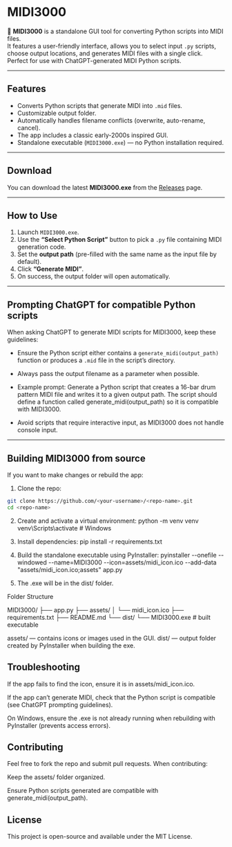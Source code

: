 # MIDI3000

🎵 **MIDI3000** is a standalone GUI tool for converting Python scripts into MIDI files.  
It features a user-friendly interface, allows you to select input `.py` scripts, choose output locations, and generates MIDI files with a single click. Perfect for use with ChatGPT-generated MIDI Python scripts.

---

## **Features**

- Converts Python scripts that generate MIDI into `.mid` files.
- Customizable output folder.
- Automatically handles filename conflicts (overwrite, auto-rename, cancel).
- The app includes a classic early-2000s inspired GUI.
- Standalone executable (`MIDI3000.exe`) — no Python installation required.

---

## **Download**

You can download the latest **MIDI3000.exe** from the [Releases](https://github.com/<your-username>/<repo-name>/releases) page.

---

## **How to Use**

1. Launch `MIDI3000.exe`.
2. Use the **“Select Python Script”** button to pick a `.py` file containing MIDI generation code.
3. Set the **output path** (pre-filled with the same name as the input file by default).
4. Click **“Generate MIDI”**.
5. On success, the output folder will open automatically.

---

## **Prompting ChatGPT for compatible Python scripts**

When asking ChatGPT to generate MIDI scripts for MIDI3000, keep these guidelines:

- Ensure the Python script either contains a `generate_midi(output_path)` function or produces a `.mid` file in the script’s directory.
- Always pass the output filename as a parameter when possible.
- Example prompt:
  Generate a Python script that creates a 16-bar drum pattern MIDI file and writes it to a given output path. The script should define a function called generate_midi(output_path) so it is compatible with MIDI3000.

- Avoid scripts that require interactive input, as MIDI3000 does not handle console input.

---

## **Building MIDI3000 from source**

If you want to make changes or rebuild the app:

1. Clone the repo:

```bash
git clone https://github.com/<your-username>/<repo-name>.git
cd <repo-name>
```

2. Create and activate a virtual environment:
   python -m venv venv
   venv\Scripts\activate # Windows

3. Install dependencies:
   pip install -r requirements.txt

4. Build the standalone executable using PyInstaller:
   pyinstaller --onefile --windowed --name=MIDI3000 --icon=assets/midi_icon.ico --add-data "assets/midi_icon.ico;assets" app.py

5. The .exe will be in the dist/ folder.

Folder Structure

MIDI3000/
├── app.py
├── assets/
│ └── midi_icon.ico
├── requirements.txt
├── README.md
└── dist/
└── MIDI3000.exe # built executable

assets/ — contains icons or images used in the GUI.
dist/ — output folder created by PyInstaller when building the exe.

## Troubleshooting

If the app fails to find the icon, ensure it is in assets/midi_icon.ico.

If the app can’t generate MIDI, check that the Python script is compatible (see ChatGPT prompting guidelines).

On Windows, ensure the .exe is not already running when rebuilding with PyInstaller (prevents access errors).

## Contributing

Feel free to fork the repo and submit pull requests. When contributing:

Keep the assets/ folder organized.

Ensure Python scripts generated are compatible with generate_midi(output_path).

## License

This project is open-source and available under the MIT License.
